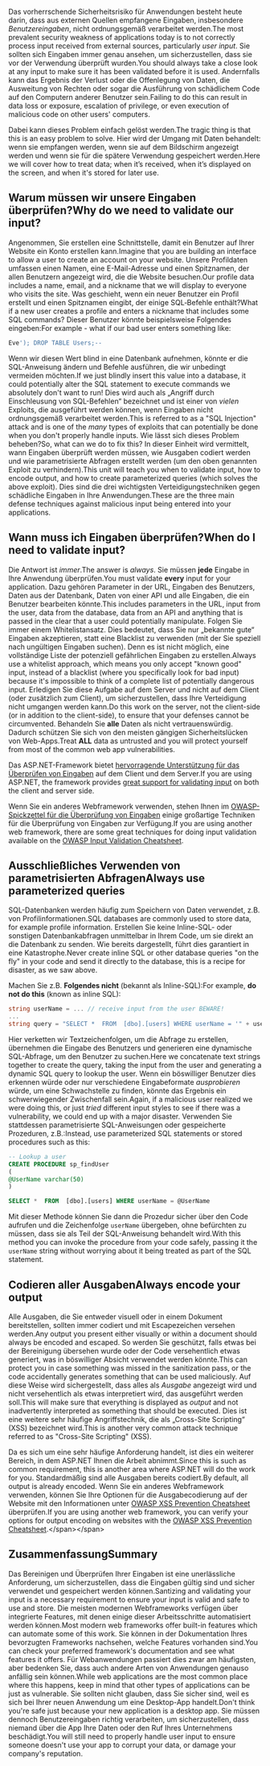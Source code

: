 <span data-ttu-id="6c89e-101">Das vorherrschende Sicherheitsrisiko für Anwendungen besteht heute darin, dass aus externen Quellen empfangene Eingaben, insbesondere _Benutzereingaben_, nicht ordnungsgemäß verarbeitet werden.</span><span class="sxs-lookup"><span data-stu-id="6c89e-101">The most prevalent security weakness of applications today is to not correctly process input received from external sources, particularly _user input_.</span></span> <span data-ttu-id="6c89e-102">Sie sollten sich Eingaben immer genau ansehen, um sicherzustellen, dass sie vor der Verwendung überprüft wurden.</span><span class="sxs-lookup"><span data-stu-id="6c89e-102">You should always take a close look at any input to make sure it has been validated before it is used.</span></span> <span data-ttu-id="6c89e-103">Andernfalls kann das Ergebnis der Verlust oder die Offenlegung von Daten, die Ausweitung von Rechten oder sogar die Ausführung von schädlichem Code auf den Computern anderer Benutzer sein.</span><span class="sxs-lookup"><span data-stu-id="6c89e-103">Failing to do this can result in data loss or exposure, escalation of privilege, or even execution of malicious code on other users' computers.</span></span>

<span data-ttu-id="6c89e-104">Dabei kann dieses Problem einfach gelöst werden.</span><span class="sxs-lookup"><span data-stu-id="6c89e-104">The tragic thing is that this is an easy problem to solve.</span></span> <span data-ttu-id="6c89e-105">Hier wird der Umgang mit Daten behandelt: wenn sie empfangen werden, wenn sie auf dem Bildschirm angezeigt werden und wenn sie für die spätere Verwendung gespeichert werden.</span><span class="sxs-lookup"><span data-stu-id="6c89e-105">Here we will cover how to treat data; when it’s received, when it’s displayed on the screen, and when it's stored for later use.</span></span>

## <a name="why-do-we-need-to-validate-our-input"></a><span data-ttu-id="6c89e-106">Warum müssen wir unsere Eingaben überprüfen?</span><span class="sxs-lookup"><span data-stu-id="6c89e-106">Why do we need to validate our input?</span></span>

<span data-ttu-id="6c89e-107">Angenommen, Sie erstellen eine Schnittstelle, damit ein Benutzer auf Ihrer Website ein Konto erstellen kann.</span><span class="sxs-lookup"><span data-stu-id="6c89e-107">Imagine that you are building an interface to allow a user to create an account on your website.</span></span> <span data-ttu-id="6c89e-108">Unsere Profildaten umfassen einen Namen, eine E-Mail-Adresse und einen Spitznamen, der allen Benutzern angezeigt wird, die die Website besuchen.</span><span class="sxs-lookup"><span data-stu-id="6c89e-108">Our profile data includes a name, email, and a nickname that we will display to everyone who visits the site.</span></span> <span data-ttu-id="6c89e-109">Was geschieht, wenn ein neuer Benutzer ein Profil erstellt und einen Spitznamen eingibt, der einige SQL‑Befehle enthält?</span><span class="sxs-lookup"><span data-stu-id="6c89e-109">What if a new user creates a profile and enters a nickname that includes some SQL commands?</span></span> <span data-ttu-id="6c89e-110">Dieser Benutzer könnte beispielsweise Folgendes eingeben:</span><span class="sxs-lookup"><span data-stu-id="6c89e-110">For example - what if our bad user enters something like:</span></span>

```sql
Eve'); DROP TABLE Users;--
```

<span data-ttu-id="6c89e-111">Wenn wir diesen Wert blind in eine Datenbank aufnehmen, könnte er die SQL-Anweisung ändern und Befehle ausführen, die wir unbedingt vermeiden möchten.</span><span class="sxs-lookup"><span data-stu-id="6c89e-111">If we just blindly insert this value into a database, it could potentially alter the SQL statement to execute commands we absolutely don't want to run!</span></span> <span data-ttu-id="6c89e-112">Dies wird auch als „Angriff durch Einschleusung von SQL-Befehlen“ bezeichnet und ist einer von _vielen_ Exploits, die ausgeführt werden können, wenn Eingaben nicht ordnungsgemäß verarbeitet werden.</span><span class="sxs-lookup"><span data-stu-id="6c89e-112">This is referred to as a "SQL Injection" attack and is one of the _many_ types of exploits that can potentially be done when you don't properly handle inputs.</span></span> <span data-ttu-id="6c89e-113">Wie lässt sich dieses Problem beheben?</span><span class="sxs-lookup"><span data-stu-id="6c89e-113">So, what can we do to fix this?</span></span> <span data-ttu-id="6c89e-114">In dieser Einheit wird vermittelt, wann Eingaben überprüft werden müssen, wie Ausgaben codiert werden und wie parametrisierte Abfragen erstellt werden (um den oben genannten Exploit zu verhindern).</span><span class="sxs-lookup"><span data-stu-id="6c89e-114">This unit will teach you when to validate input, how to encode output, and how to create parameterized queries (which solves the above exploit).</span></span> <span data-ttu-id="6c89e-115">Dies sind die drei wichtigsten Verteidigungstechniken gegen schädliche Eingaben in Ihre Anwendungen.</span><span class="sxs-lookup"><span data-stu-id="6c89e-115">These are the three main defense techniques against malicious input being entered into your applications.</span></span>

## <a name="when-do-i-need-to-validate-input"></a><span data-ttu-id="6c89e-116">Wann muss ich Eingaben überprüfen?</span><span class="sxs-lookup"><span data-stu-id="6c89e-116">When do I need to validate input?</span></span>

<span data-ttu-id="6c89e-117">Die Antwort ist _immer_.</span><span class="sxs-lookup"><span data-stu-id="6c89e-117">The answer is _always_.</span></span> <span data-ttu-id="6c89e-118">Sie müssen **jede** Eingabe in Ihre Anwendung überprüfen.</span><span class="sxs-lookup"><span data-stu-id="6c89e-118">You must validate **every** input for your application.</span></span> <span data-ttu-id="6c89e-119">Dazu gehören Parameter in der URL, Eingaben des Benutzers, Daten aus der Datenbank, Daten von einer API und alle Eingaben, die ein Benutzer bearbeiten könnte.</span><span class="sxs-lookup"><span data-stu-id="6c89e-119">This includes parameters in the URL, input from the user, data from the database, data from an API and anything that is passed in the clear that a user could potentially manipulate.</span></span> <span data-ttu-id="6c89e-120">Folgen Sie immer einem Whitelistansatz. Dies bedeutet, dass Sie nur „bekannte gute“ Eingaben akzeptieren, statt eine Blacklist zu verwenden (mit der Sie speziell nach ungültigen Eingaben suchen). Denn es ist nicht möglich, eine vollständige Liste der potenziell gefährlichen Eingaben zu erstellen.</span><span class="sxs-lookup"><span data-stu-id="6c89e-120">Always use a whitelist approach, which means you only accept "known good" input, instead of a blacklist (where you specifically look for bad input) because it's impossible to think of a complete list of potentially dangerous input.</span></span>  <span data-ttu-id="6c89e-121">Erledigen Sie diese Aufgabe auf dem Server und nicht auf dem Client (oder zusätzlich zum Client), um sicherzustellen, dass Ihre Verteidigung nicht umgangen werden kann.</span><span class="sxs-lookup"><span data-stu-id="6c89e-121">Do this work on the server, not the client-side (or in addition to the client-side), to ensure that your defenses cannot be circumvented.</span></span> <span data-ttu-id="6c89e-122">Behandeln Sie **alle** Daten als nicht vertrauenswürdig. Dadurch schützen Sie sich von den meisten gängigen Sicherheitslücken von Web-Apps.</span><span class="sxs-lookup"><span data-stu-id="6c89e-122">Treat **ALL** data as untrusted and you will protect yourself from most of the common web app vulnerabilities.</span></span>

<span data-ttu-id="6c89e-123">Das ASP.NET-Framework bietet [hervorragende Unterstützung für das Überprüfen von Eingaben](https://docs.microsoft.com/aspnet/web-pages/overview/ui-layouts-and-themes/validating-user-input-in-aspnet-web-pages-sites) auf dem Client und dem Server.</span><span class="sxs-lookup"><span data-stu-id="6c89e-123">If you are using ASP.NET, the framework provides [great support for validating input](https://docs.microsoft.com/aspnet/web-pages/overview/ui-layouts-and-themes/validating-user-input-in-aspnet-web-pages-sites) on both the client and server side.</span></span>

<span data-ttu-id="6c89e-124">Wenn Sie ein anderes Webframework verwenden, stehen Ihnen im [OWASP-Spickzettel für die Überprüfung von Eingaben](https://www.owasp.org/index.php/Input_Validation_Cheat_Sheet) einige großartige Techniken für die Überprüfung von Eingaben zur Verfügung.</span><span class="sxs-lookup"><span data-stu-id="6c89e-124">If you are using another web framework, there are some great techniques for doing input validation available on the [OWASP Input Validation Cheatsheet](https://www.owasp.org/index.php/Input_Validation_Cheat_Sheet).</span></span>


## <a name="always-use-parameterized-queries"></a><span data-ttu-id="6c89e-125">Ausschließliches Verwenden von parametrisierten Abfragen</span><span class="sxs-lookup"><span data-stu-id="6c89e-125">Always use parameterized queries</span></span>

<span data-ttu-id="6c89e-126">SQL-Datenbanken werden häufig zum Speichern von Daten verwendet, z.B. von Profilinformationen.</span><span class="sxs-lookup"><span data-stu-id="6c89e-126">SQL databases are commonly used to store data, for example profile information.</span></span>  <span data-ttu-id="6c89e-127">Erstellen Sie keine Inline-SQL- oder sonstigen Datenbankabfragen unmittelbar in Ihrem Code, um sie direkt an die Datenbank zu senden. Wie bereits dargestellt, führt dies garantiert in eine Katastrophe.</span><span class="sxs-lookup"><span data-stu-id="6c89e-127">Never create inline SQL or other database queries "on the fly" in your code and send it directly to the database, this is a recipe for disaster, as we saw above.</span></span>

<span data-ttu-id="6c89e-128">Machen Sie z.B. **Folgendes nicht** (bekannt als Inline-SQL):</span><span class="sxs-lookup"><span data-stu-id="6c89e-128">For example, **do not do this** (known as inline SQL):</span></span>

```csharp
string userName = ... // receive input from the user BEWARE!
...
string query = "SELECT *  FROM  [dbo].[users] WHERE userName = '" + userName + "'";
```

<span data-ttu-id="6c89e-129">Hier verketten wir Textzeichenfolgen, um die Abfrage zu erstellen, übernehmen die Eingabe des Benutzers und generieren eine dynamische SQL-Abfrage, um den Benutzer zu suchen.</span><span class="sxs-lookup"><span data-stu-id="6c89e-129">Here we concatenate text strings together to create the query, taking the input from the user and generating a dynamic SQL query to lookup the user.</span></span> <span data-ttu-id="6c89e-130">Wenn ein böswilliger Benutzer dies erkennen würde oder nur verschiedene Eingabeformate _ausprobieren_ würde, um eine Schwachstelle zu finden, könnte das Ergebnis ein schwerwiegender Zwischenfall sein.</span><span class="sxs-lookup"><span data-stu-id="6c89e-130">Again, if a malicious user realized we were doing this, or just _tried_ different input styles to see if there was a vulnerability, we could end up with a major disaster.</span></span> <span data-ttu-id="6c89e-131">Verwenden Sie stattdessen parametrisierte SQL-Anweisungen oder gespeicherte Prozeduren, z.B.:</span><span class="sxs-lookup"><span data-stu-id="6c89e-131">Instead, use parameterized SQL statements or stored procedures such as this:</span></span>

```sql
-- Lookup a user
CREATE PROCEDURE sp_findUser
(
@UserName varchar(50)
)

SELECT *  FROM  [dbo].[users] WHERE userName = @UserName
```

<span data-ttu-id="6c89e-132">Mit dieser Methode können Sie dann die Prozedur sicher über den Code aufrufen und die Zeichenfolge `userName` übergeben, ohne befürchten zu müssen, dass sie als Teil der SQL-Anweisung behandelt wird.</span><span class="sxs-lookup"><span data-stu-id="6c89e-132">With this method you can invoke the procedure from your code safely, passing it the `userName` string without worrying about it being treated as part of the SQL statement.</span></span>

## <a name="always-encode-your-output"></a><span data-ttu-id="6c89e-133">Codieren aller Ausgaben</span><span class="sxs-lookup"><span data-stu-id="6c89e-133">Always encode your output</span></span>

<span data-ttu-id="6c89e-134">Alle Ausgaben, die Sie entweder visuell oder in einem Dokument bereitstellen, sollten immer codiert und mit Escapezeichen versehen werden.</span><span class="sxs-lookup"><span data-stu-id="6c89e-134">Any output you present either visually or within a document should always be encoded and escaped.</span></span> <span data-ttu-id="6c89e-135">So werden Sie geschützt, falls etwas bei der Bereinigung übersehen wurde oder der Code versehentlich etwas generiert, was in böswilliger Absicht verwendet werden könnte.</span><span class="sxs-lookup"><span data-stu-id="6c89e-135">This can protect you in case something was missed in the sanitization pass, or the code accidentally generates something that can be used maliciously.</span></span> <span data-ttu-id="6c89e-136">Auf diese Weise wird sichergestellt, dass alles als _Ausgabe_ angezeigt wird und nicht versehentlich als etwas interpretiert wird, das ausgeführt werden soll.</span><span class="sxs-lookup"><span data-stu-id="6c89e-136">This will make sure that everything is displayed as _output_ and not inadvertently interpreted as something that should be executed.</span></span> <span data-ttu-id="6c89e-137">Dies ist eine weitere sehr häufige Angriffstechnik, die als „Cross-Site Scripting“ (XSS) bezeichnet wird.</span><span class="sxs-lookup"><span data-stu-id="6c89e-137">This is another very common attack technique referred to as "Cross-Site Scripting" (XSS).</span></span>

<span data-ttu-id="6c89e-138">Da es sich um eine sehr häufige Anforderung handelt, ist dies ein weiterer Bereich, in dem ASP.NET Ihnen die Arbeit abnimmt.</span><span class="sxs-lookup"><span data-stu-id="6c89e-138">Since this is such as common requirement, this is another area where ASP.NET will do the work for you.</span></span> <span data-ttu-id="6c89e-139">Standardmäßig sind alle Ausgaben bereits codiert.</span><span class="sxs-lookup"><span data-stu-id="6c89e-139">By default, all output is already encoded.</span></span> <span data-ttu-id="6c89e-140">Wenn Sie ein anderes Webframework verwenden, können Sie Ihre Optionen für die Ausgabecodierung auf der Website mit den Informationen unter [OWASP XSS Prevention Cheatsheet](https://www.owasp.org/index.php/XSS_(Cross_Site_Scripting)_Prevention_Cheat_Sheet) überprüfen.</span><span class="sxs-lookup"><span data-stu-id="6c89e-140">If you are using another web framework, you can verify your options for output encoding on websites with the [OWASP XSS Prevention Cheatsheet](https://www.owasp.org/index.php/XSS_(Cross_Site_Scripting)_Prevention_Cheat_Sheet).</span></span>

## <a name="summary"></a><span data-ttu-id="6c89e-141">Zusammenfassung</span><span class="sxs-lookup"><span data-stu-id="6c89e-141">Summary</span></span>

<span data-ttu-id="6c89e-142">Das Bereinigen und Überprüfen Ihrer Eingaben ist eine unerlässliche Anforderung, um sicherzustellen, dass die Eingaben gültig sind und sicher verwendet und gespeichert werden können.</span><span class="sxs-lookup"><span data-stu-id="6c89e-142">Santizing and validating your input is a necessary requirement to ensure your input is valid and safe to use and store.</span></span> <span data-ttu-id="6c89e-143">Die meisten modernen Webframeworks verfügen über integrierte Features, mit denen einige dieser Arbeitsschritte automatisiert werden können.</span><span class="sxs-lookup"><span data-stu-id="6c89e-143">Most modern web frameworks offer built-in features which can automate some of this work.</span></span> <span data-ttu-id="6c89e-144">Sie können in der Dokumentation Ihres bevorzugten Frameworks nachsehen, welche Features vorhanden sind.</span><span class="sxs-lookup"><span data-stu-id="6c89e-144">You can check your preferred framework's documentation and see what features it offers.</span></span> <span data-ttu-id="6c89e-145">Für Webanwendungen passiert dies zwar am häufigsten, aber bedenken Sie, dass auch andere Arten von Anwendungen genauso anfällig sein können.</span><span class="sxs-lookup"><span data-stu-id="6c89e-145">While web applications are the most common place where this happens, keep in mind that other types of applications can be just as vulnerable.</span></span> <span data-ttu-id="6c89e-146">Sie sollten nicht glauben, dass Sie sicher sind, weil es sich bei Ihrer neuen Anwendung um eine Desktop-App handelt.</span><span class="sxs-lookup"><span data-stu-id="6c89e-146">Don't think you're safe just because your new application is a desktop app.</span></span> <span data-ttu-id="6c89e-147">Sie müssen dennoch Benutzereingaben richtig verarbeiten, um sicherzustellen, dass niemand über die App Ihre Daten oder den Ruf Ihres Unternehmens beschädigt.</span><span class="sxs-lookup"><span data-stu-id="6c89e-147">You will still need to properly handle user input to ensure someone doesn't use your app to corrupt your data, or damage your company's reputation.</span></span>
